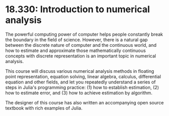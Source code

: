 # 18.330: Introduction to numerical analysis

The powerful computing power of computer helps people constantly break the boundary in the field of science. However, there is a natural gap between the discrete nature of computer and the continuous world, and how to estimate and approximate those mathematically continuous concepts with discrete representation is an important topic in numerical analysis.

This course will discuss various numerical analysis methods in floating point representation, equation solving, linear algebra, calculus, differential equation and other fields, and let you repeatedly understand a series of steps in Julia's programming practice: (1) how to establish estimation, (2) how to estimate error, and (3) how to achieve estimation by algorithm.

The designer of this course has also written an accompanying open source textbook with rich examples of Julia.



